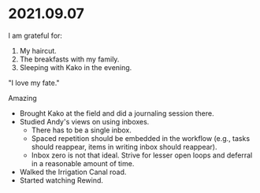# 2021.09.07

I am grateful for:

1. My haircut.
2. The breakfasts with my family.
3. Sleeping with Kako in the evening.

"I love my fate."

Amazing

- Brought Kako at the field and did a journaling session there.
- Studied Andy's views on using inboxes.
   - There has to be a single inbox.
   - Spaced repetition should be embedded in the workflow (e.g., tasks should reappear, items in writing inbox should reappear).
   - Inbox zero is not that ideal. Strive for lesser open loops and deferral in a reasonable amount of time.
- Walked the Irrigation Canal road.
- Started watching Rewind.

